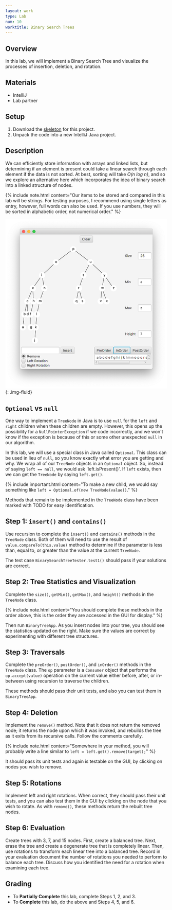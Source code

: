 ```yaml
---
layout: work
type: Lab
num: 10
worktitle: Binary Search Trees
---
```


## Overview

In this lab, we will implement a Binary Search Tree and visualize the
processes of insertion, deletion, and rotation.

## Materials

-   IntelliJ
-   Lab partner

## Setup

1.  Download the [skeleton](../code/151bst.zip) for this
    project.
2.  Unpack the code into a new IntelliJ Java project.

## Description

We can efficiently store information with arrays and linked lists, but
determining if an element is present could take a linear search through
each element if the data is not sorted. At best, sorting will take *O(n
log n)*, and so we explore an alternative here which incorporates the
idea of binary search into a linked structure of nodes.

{% include note.html content="Our items to be stored and compared in this lab will be strings. For
testing purposes, I recommend using single letters as entry, however,
full words can also be used. If you use numbers, they will be sorted in alphabetic
order, not numerical order." %}

![](../assets/images/bstlab.png){: .img-fluid}

## `Optional` vs `null`

One way to implement a `TreeNode` in Java is to use `null` for the `left`
and `right` children when these children are empty. However, this opens up
the possibility for a `NullPointerException` if we code incorrectly, and
we won't know if the exception is because of this or some other
unexpected `null` in our algorithm.

In this lab, we will use a special class in Java called `Optional`. This
class can be used in lieu of `null`, so you know exactly what error you are
getting and why. We wrap all of our `TreeNode` objects in an
`Optional` object. So, instead of saying `left == null`, we would
ask 'left.isPresent()'. If `left` exists, then we can get the `TreeNode` by
saying `left.get()`.

{% include important.html content="To make a new child, we would say something like
`left = Optional.of(new TreeNode(value))`." %}

Methods that remain to be implemented in the `TreeNode` class have been
marked with TODO for easy identification.

## Step 1: `insert()` and `contains()`

Use recursion to complete the `insert()` and `contains()` methods in the `TreeNode`
class. Both of them will need to use the result of `value.compareTo(this.value)` method
to determine if the parameter is less than, equal to, or greater than the value
at the current `TreeNode`.

The test case `BinarySearchTreeTester.test1()` should pass if
your solutions are correct.

## Step 2: Tree Statistics and Visualization

Complete the `size()`, `getMin()`, `getMax()`, and `height()` methods in
the `TreeNode` class.

{% include note.html content="You should complete these methods in the order above, this is the order they are accessed in the GUI for display." %}

Then run `BinaryTreeApp`. As you insert nodes into your
tree, you should see the statistics updated on the right. Make sure the
values are correct by experimenting with different tree structures.

## Step 3: Traversals

Complete the `preOrder()`, `postOrder()`, and `inOrder()` methods in the
`TreeNode` class. The `op` parameter is a `Consumer` object that performs
the `op.accept(value)` operation on the current value either before, after,
or in-between using recursion to traverse the children.

These methods should pass their unit tests, and also you
can test them in `BinaryTreeApp`.

## Step 4: Deletion

Implement the `remove()` method. Note that it does not return the
removed node; it returns the node upon which it was invoked, and
rebuilds the tree as it exits from its recursive calls. Follow the
comments carefully.

{% include note.html content="Somewhere in your method, you will probably write a line similar to `left = left.get().remove(target);`" %}

It should pass its unit tests and again is testable
on the GUI, by clicking on nodes you wish to remove.

## Step 5: Rotations

Implement left and right rotations. When correct, they should pass their
unit tests, and you can also test them in the GUI by clicking on the
node that you wish to rotate. As with `remove()`, these methods return
the rebuilt tree nodes.

## Step 6: Evaluation

Create trees with 3, 7, and 15 nodes. First, create a balanced tree.
Next, erase the tree and create a degenerate tree that is completely
linear. Then, use rotations to transform each linear tree into a
balanced tree. Record in your evaluation document the number of
rotations you needed to perform to balance each tree. Discuss how you
identified the need for a rotation when examining each tree.

## Grading

* To **Partially Complete** this lab, complete Steps 1, 2, and 3.
* To **Complete** this lab, do the above and Steps 4, 5, and 6.